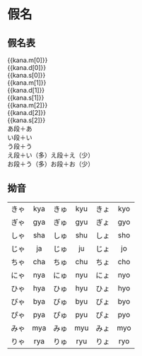 # 假名

## 假名表

<div :class="$style['kana-table']">
  <div v-for="kana in kanas" :class="$style['small-table']">
    <div>{{kana.m[0]}}</div>
    <div>{{kana.d[0]}}</div>
    <div>{{kana.s[0]}}</div>
    <div>{{kana.m[1]}}</div>
    <div>{{kana.d[1]}}</div>
    <div>{{kana.s[1]}}</div>
    <div>{{kana.m[2]}}</div>
    <div>{{kana.d[2]}}</div>
    <div>{{kana.s[2]}}</div>
  </div>
  <div :class="[$style['small-table'], $style['span-three']]">あ段＋あ</div>
  <div :class="[$style['small-table'], $style['span-three']]">い段＋い</div>
  <div :class="[$style['small-table'], $style['span-three']]">う段＋う</div>
  <div :class="[$style['small-table'], $style['span-three']]">え段＋い（多）え段＋え（少）</div>
  <div :class="[$style['small-table'], $style['span-three']]">お段＋う（多）お段＋お（少）</div>
</div>


## 拗音

|      |     |      |     |      |     |
| :--: | :-: | :--: | :-: | :--: | :-: |
| きゃ | kya | きゅ | kyu | きょ | kyo |
| ぎゃ | gya | ぎゅ | gyu | ぎょ | gyo |
| しゃ | sha | しゅ | shu | しょ | sho |
| じゃ | ja  | じゅ | ju  | じょ | jo  |
| ちゃ | cha | ちゅ | chu | ちょ | cho |
| にゃ | nya | にゅ | nyu | にょ | nyo |
| ひゃ | hya | ひゅ | hyu | ひょ | hyo |
| びゃ | bya | びゅ | byu | びょ | byo |
| ぴゃ | pya | ぴゅ | pyu | ぴょ | pyo |
| みゃ | mya | みゅ | myu | みょ | myo |
| りゃ | rya | りゅ | ryu | りょ | ryo |

<script setup>

const kanas = [
  { m: [ 'あ', 'ア', 'a' ], d: [ '', '', '' ], s: [ '', '', '' ]},
  { m: [ 'い', 'イ', 'i' ], d: [ '', '', '' ], s: [ '', '', '' ]},
  { m: [ 'う', 'ウ', 'u' ], d: [ '', '', '' ], s: [ '', '', '' ]},
  { m: [ 'え', 'エ', 'e' ], d: [ '', '', '' ], s: [ '', '', '' ]},
  { m: [ 'お', 'オ', 'o' ], d: [ '', '', '' ], s: [ '', '', '' ]},
  { m: [ 'か', 'カ', 'ka' ], d: [ 'が', 'ガ', 'ga' ], s: [ '', '', '' ]},
  { m: [ 'き', 'キ', 'ki' ], d: [ 'ぎ', 'ギ', 'gi' ], s: [ '', '', '' ]},
  { m: [ 'く', 'ク', 'ku' ], d: [ 'ぐ', 'グ', 'gu' ], s: [ '', '', '' ]},
  { m: [ 'け', 'ケ', 'ke' ], d: [ 'げ', 'ゲ', 'ge' ], s: [ '', '', '' ]},
  { m: [ 'こ', 'コ', 'ko' ], d: [ 'ご', 'ゴ', 'go' ], s: [ '', '', '' ]},
  { m: [ 'さ', 'サ', 'sa' ], d: [ 'ざ', 'ザ', 'za' ], s: [ '', '', '' ]},
  { m: [ 'し', 'シ', 'shi' ], d: [ 'じ', 'ジ', 'ji' ], s: [ '', '', '' ]},
  { m: [ 'す', 'ス', 'su' ], d: [ 'ず', 'ズ', 'zu' ], s: [ '', '', '' ]},
  { m: [ 'せ', 'セ', 'se' ], d: [ 'ぜ', 'ゼ', 'ze' ], s: [ '', '', '' ]},
  { m: [ 'そ', 'ソ', 'so' ], d: [ 'ぞ', 'ゾ', 'zo' ], s: [ '', '', '' ]},
  { m: [ 'た', 'タ', 'ta' ], d: [ 'だ', 'ダ', 'da' ], s: [ '', '', '' ]},
  { m: [ 'ち', 'チ', 'chi' ], d: [ 'ぢ', 'ヂ', 'di' ], s: [ '', '', '' ]},
  { m: [ 'つ', 'ツ', 'tsu' ], d: [ 'づ', 'ジ', 'du' ], s: [ '', '', '' ]},
  { m: [ 'て', 'テ', 'te' ], d: [ 'で', 'デ', 'de' ], s: [ '', '', '' ]},
  { m: [ 'と', 'ト', 'to' ], d: [ 'ど', 'ド', 'do' ], s: [ '', '', '' ]},
  { m: [ 'な', 'ナ', 'na' ], d: [ '', '', '' ], s: [ '', '', '' ]},
  { m: [ 'に', 'ニ', 'ni' ], d: [ '', '', '' ], s: [ '', '', '' ]},
  { m: [ 'ぬ', 'ヌ', 'nu' ], d: [ '', '', '' ], s: [ '', '', '' ]},
  { m: [ 'ね', 'ネ', 'ne' ], d: [ '', '', '' ], s: [ '', '', '' ]},
  { m: [ 'の', 'ノ', 'no' ], d: [ '', '', '' ], s: [ '', '', '' ]},
  { m: [ 'は', 'ハ', 'ha' ], d: [ 'ば', 'バ', 'ba' ], s: [ 'ぱ', 'パ', 'pa' ]},
  { m: [ 'ひ', 'ヒ', 'hi' ], d: [ 'び', 'ビ', 'bi' ], s: [ 'ぴ', 'ピ', 'pi' ]},
  { m: [ 'ふ', 'フ', 'fu' ], d: [ 'ぶ', 'ブ', 'bu' ], s: [ 'ぷ', 'プ', 'pu' ]},
  { m: [ 'へ', 'ヘ', 'he' ], d: [ 'べ', 'ベ', 'be' ], s: [ 'ぺ', 'ペ', 'pe' ]},
  { m: [ 'ほ', 'ホ', 'ho' ], d: [ 'ぼ', 'ボ', 'bo' ], s: [ 'ぽ', 'ポ', 'po' ]},
  { m: [ 'ま', 'マ', 'ma' ], d: [ '', '', '' ], s: [ '', '', '' ]},
  { m: [ 'み', 'ミ', 'mi' ], d: [ '', '', '' ], s: [ '', '', '' ]},
  { m: [ 'む', 'ム', 'mu' ], d: [ '', '', '' ], s: [ '', '', '' ]},
  { m: [ 'め', 'メ', 'me' ], d: [ '', '', '' ], s: [ '', '', '' ]},
  { m: [ 'も', 'モ', 'mo' ], d: [ '', '', '' ], s: [ '', '', '' ]},
  { m: [ 'や', 'ヤ', 'ya' ], d: [ '', '', '' ], s: [ '', '', '' ]},
  { m: [ '', '', '' ], d: [ '', '', '' ], s: [ '', '', '' ]},
  { m: [ 'ゆ', 'ユ', 'yu' ], d: [ '', '', '' ], s: [ '', '', '' ]},
  { m: [ '', '', '' ], d: [ '', '', '' ], s: [ '', '', '' ]},
  { m: [ 'よ', 'ヨ', 'yo' ], d: [ '', '', '' ], s: [ '', '', '' ]},
  { m: [ 'ら', 'ラ', 'ra' ], d: [ '', '', '' ], s: [ '', '', '' ]},
  { m: [ 'り', 'リ', 'ri' ], d: [ '', '', '' ], s: [ '', '', '' ]},
  { m: [ 'る', 'ル', 'ru' ], d: [ '', '', '' ], s: [ '', '', '' ]},
  { m: [ 'れ', 'レ', 're' ], d: [ '', '', '' ], s: [ '', '', '' ]},
  { m: [ 'ろ', 'ロ', 'ro' ], d: [ '', '', '' ], s: [ '', '', '' ]},
  { m: [ 'わ', 'ワ', 'wa' ], d: [ '', '', '' ], s: [ '', '', '' ]},
  { m: [ '', '', '' ], d: [ '', '', '' ], s: [ '', '', '' ]},
  { m: [ '', '', '' ], d: [ '', '', '' ], s: [ '', '', '' ]},
  { m: [ '', '', '' ], d: [ '', '', '' ], s: [ '', '', '' ]},
  { m: [ 'を', 'ヲ', 'wo' ], d: [ '', '', '' ], s: [ '', '', '' ]},
  { m: [ 'ん', 'ン', 'n' ], d: [ '', '', '' ], s: [ '', '', '' ]},
  { m: [ '', '', '' ], d: [ '', '', '' ], s: [ '', '', '' ]},
  { m: [ '', '', '' ], d: [ '', '', '' ], s: [ '', '', '' ]},
  { m: [ '', '', '' ], d: [ '', '', '' ], s: [ '', '', '' ]},
  { m: [ '', '', '' ], d: [ '', '', '' ], s: [ '', '', '' ]}
]

</script>


<style module lang="scss">
  .kana-table {
    font-size: 18px;
    width: 740px;
    /* padding: 3px; */
    background-color: #666;
    display: grid;
    grid-template-columns: repeat(5, 1fr);
    border: 5px solid #666;
    border-radius: 5px;
    gap: 2px;

    .small-table {
      padding: 1px;
      display: grid;
      gap: 1px;
      grid-template-columns: 1fr 1fr 1fr;
      >div {
        background-color: #fff;
        text-align: center;
      }
      &.span-three {
        padding: 2px;
        background-color: lightyellow;
        grid-template-columns: 1fr;
        height: 50px;
        display: grid;
        place-items: center;
      }
    }

  }

</style>